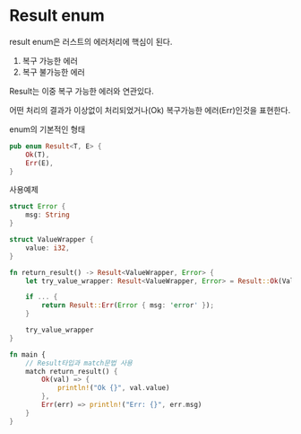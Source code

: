 # Result enum
result enum은 러스트의 에러처리에 핵심이 된다.

1. 복구 가능한 에러
2. 복구 불가능한 에러

Result는 이중 복구 가능한 에러와 연관있다.

어떤 처리의 결과가 이상없이 처리되었거나(Ok) 복구가능한 에러(Err)인것을 표현한다.

enum의 기본적인 형태
```rust
pub enum Result<T, E> {
    Ok(T),
    Err(E),
}
```

사용예제
```rust
struct Error { 
    msg: String
}

struct ValueWrapper {
    value: i32,
}

fn return_result() -> Result<ValueWrapper, Error> {
    let try_value_wrapper: Result<ValueWrapper, Error> = Result::Ok(ValueWrapper { value: 1 }); 

    if ... {
        return Result::Err(Error { msg: 'error' });
    }

    try_value_wrapper
}

fn main {
    // Result타입과 match문법 사용
    match return_result() {
        Ok(val) => {
            println!("Ok {}", val.value)
        },
        Err(err) => println!("Err: {}", err.msg)
    }
}

```
